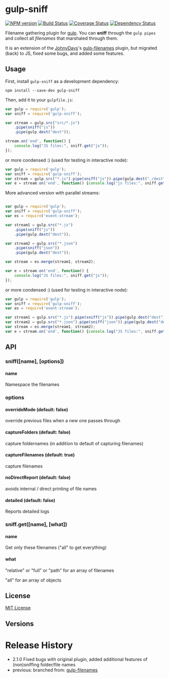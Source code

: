 
# gulp-sniff
[![NPM version][npm-image]][npm-url] [![Build Status][travis-image]][travis-url]  [![Coverage Status][coveralls-image]][coveralls-url] [![Dependency Status][depstat-image]][depstat-url]

Filename gathering plugin for [gulp](https://github.com/wearefractal/gulp). You can **sniff** through the ```gulp pipes``` and collect all _filenames_ that marshaled through them.

It is an extension of the [JohnyDays](https://github.com/johnydays)'s [gulp-filenames](https://www.npmjs.com/package/gulp-filenames) plugin, but migrated (back) to JS, fixed some bugs, and added some features.

## Usage

First, install `gulp-sniff` as a development dependency:

```shell
npm install --save-dev gulp-sniff
```

Then, add it to your `gulpfile.js`:

```javascript
var gulp = require('gulp');
var sniff = require('gulp-sniff');

var stream = gulp.src("src/*.js")
	.pipe(sniff("js"))
	.pipe(gulp.dest("dest"));

stream.on('end', function() {
	console.log("JS files:", sniff.get("js"));
});
```

or more condensed :) (used for testing in interactive node):

```javascript
var gulp = require('gulp');
var sniff = require('gulp-sniff');
var stream = gulp.src("*.js").pipe(sniff("js")).pipe(gulp.dest("./dest"));
var e = stream.on('end', function() {console.log("js files:", sniff.get("js"));});
```

More advanced version with parallel streams:

```javascript

var gulp = require('gulp');
var sniff = require('gulp-sniff');
var es = require('event-stream');

var stream1 = gulp.src("*.js")
	.pipe(sniff("js"))
	.pipe(gulp.dest("dest"));

var stream2 = gulp.src("*.json")
	.pipe(sniff("json"))
	.pipe(gulp.dest("dest"));

var stream = es.merge(stream1, stream2);

var e = stream.on('end', function() {
	console.log("JS files:", sniff.get("js"));
});
```

or more condensed :) (used for testing in interactive node):

```javascript
var gulp = require('gulp');
var sniff = require('gulp-sniff');
var es = require('event-stream');

var stream1 = gulp.src("*.js").pipe(sniff("js")).pipe(gulp.dest("dest"));
var stream2 = gulp.src("*.json").pipe(sniff("json")).pipe(gulp.dest("dest"));
var stream = es.merge(stream1, stream2);
var e = stream.on('end', function() {console.log("JS files:", sniff.get("js"));});

```

## API

### sniff([name], [options])

#### name

Namespace the filenames

### options

#### overrideMode (default: false)

override previous files when a new one passes through

#### captureFolders (default: false)

capture foldernames (in addition to default of capturing filenames)

#### captureFilenames (default: true)

capture filenames

#### noDirectReport (default: false)

avoids internal / direct printing of file names

#### detailed (default: false)

Reports detailed logs

### sniff.get([name], [what])

#### name
Get only these filenames ("all" to get everything)

#### what

"relative" or "full" or "path" for an array of filenames

"all" for an array of objects

## License

[MIT License](http://en.wikipedia.org/wiki/MIT_License)

## Versions

# Release History
* 2.1.0 Fixed bugs with original plugin, added additional features of (non)sniffing folder/file names
* previous: branched from: [gulp-filenames](https://www.npmjs.com/package/gulp-filenames)

[npm-url]: https://npmjs.org/package/gulp-sniff
[npm-image]: https://badge.fury.io/js/gulp-sniff.png

[travis-url]: http://travis-ci.org/mprinc/gulp-sniff
[travis-image]: https://secure.travis-ci.org/mprinc/gulp-sniff.png?branch=master

[coveralls-url]: https://coveralls.io/r/mprinc/gulp-sniff
[coveralls-image]: https://coveralls.io/repos/mprinc/gulp-sniff/badge.png

[depstat-url]: https://david-dm.org/mprinc/gulp-sniff
[depstat-image]: https://david-dm.org/mprinc/gulp-sniff.png
